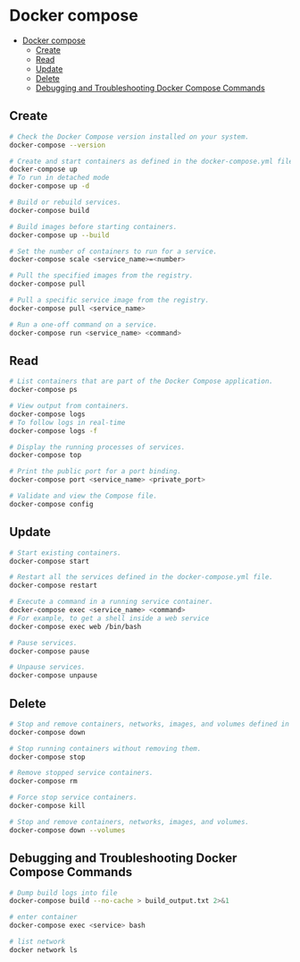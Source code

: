 # Docker compose

- [Docker compose](#docker-compose)
  - [Create](#create)
  - [Read](#read)
  - [Update](#update)
  - [Delete](#delete)
  - [Debugging and Troubleshooting Docker Compose Commands](#debugging-and-troubleshooting-docker-compose-commands)

## Create

```bash
# Check the Docker Compose version installed on your system.
docker-compose --version

# Create and start containers as defined in the docker-compose.yml file.
docker-compose up
# To run in detached mode
docker-compose up -d

# Build or rebuild services.
docker-compose build

# Build images before starting containers.
docker-compose up --build

# Set the number of containers to run for a service.
docker-compose scale <service_name>=<number>

# Pull the specified images from the registry.
docker-compose pull

# Pull a specific service image from the registry.
docker-compose pull <service_name>

# Run a one-off command on a service.
docker-compose run <service_name> <command>
```

## Read

```bash
# List containers that are part of the Docker Compose application.
docker-compose ps

# View output from containers.
docker-compose logs
# To follow logs in real-time
docker-compose logs -f

# Display the running processes of services.
docker-compose top

# Print the public port for a port binding.
docker-compose port <service_name> <private_port>

# Validate and view the Compose file.
docker-compose config
```

## Update

```bash
# Start existing containers.
docker-compose start

# Restart all the services defined in the docker-compose.yml file.
docker-compose restart

# Execute a command in a running service container.
docker-compose exec <service_name> <command>
# For example, to get a shell inside a web service
docker-compose exec web /bin/bash

# Pause services.
docker-compose pause

# Unpause services.
docker-compose unpause
```

## Delete

```bash
# Stop and remove containers, networks, images, and volumes defined in the docker-compose.yml file.
docker-compose down

# Stop running containers without removing them.
docker-compose stop

# Remove stopped service containers.
docker-compose rm

# Force stop service containers.
docker-compose kill

# Stop and remove containers, networks, images, and volumes.
docker-compose down --volumes
```

## Debugging and Troubleshooting Docker Compose Commands

```bash
# Dump build logs into file
docker-compose build --no-cache > build_output.txt 2>&1

# enter container
docker-compose exec <service> bash

# list network
docker network ls
```
